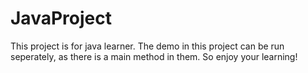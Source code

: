 # JavaProject
This project is for java learner.
The demo in this project can be run seperately, as there is a main method in them.
So enjoy your learning!
